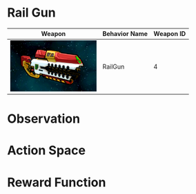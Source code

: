 # Rail Gun

<div align="center">

| Weapon                                                                | Behavior Name  | Weapon ID |
|-----------------------------------------------------------------------|----------------|-----------|
| <img src="../images/weapons/Weapon05_RailGun.png" width="200px"/>        | RailGun        | 4         |

</div>

# Observation

# Action Space

# Reward Function